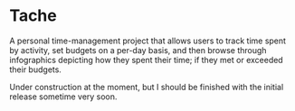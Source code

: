 # Tache

A personal time-management project that allows users to track time spent by activity, set budgets on a per-day basis, and then browse through infographics depicting how they spent their time; if they met or exceeded their budgets.

Under construction at the moment, but I should be finished with the initial release sometime very soon.
